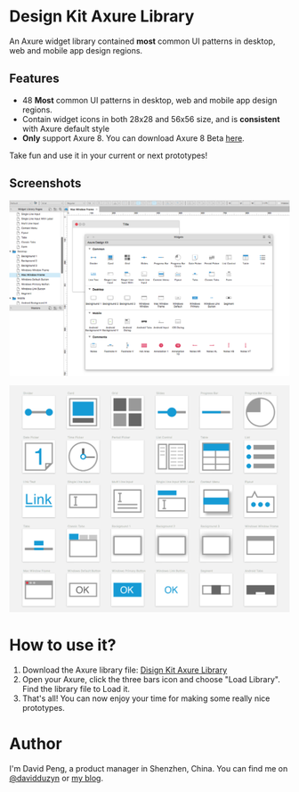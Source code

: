 # Design Kit Axure Library

An Axure widget library contained **most** common UI patterns in desktop, web and mobile app design regions.

## Features

-   48 **Most** common UI patterns in desktop, web and mobile app design regions.
-   Contain widget icons in both 28x28 and 56x56 size, and is **consistent** with Axure default style
-   **Only** support Axure 8. You can download Axure 8 Beta [here](http://www.axure.com/beta).

Take fun and use it in your current or next prototypes!

## Screenshots

![All widgets](./widgets.png)

![Some icons painted in Sktech](./icons.png)

# How to use it?

1. Download the Axure library file: [Disign Kit Axure Library](./Design%20Kit.rplib?raw=true)
2. Open your Axure, click the three bars icon and choose "Load Library". Find the library file to Load it.
3. That's all! You can now enjoy your time for making some really nice prototypes.

# Author

I'm David Peng, a product manager in Shenzhen, China. You can find me on [@davidduzyn](http://twitter.com/davidduzyn) or [my blog](http://www.pengdaiwu.com).
